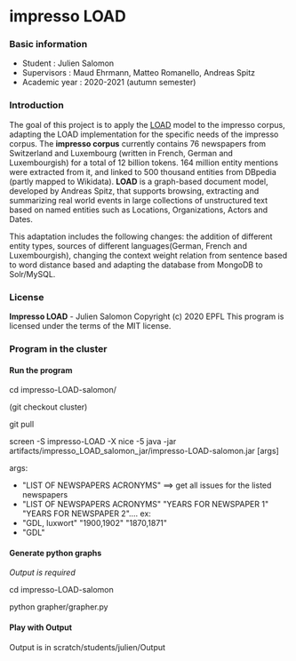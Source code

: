 # impresso LOAD

### Basic information

- Student : Julien Salomon
- Supervisors : Maud Ehrmann, Matteo Romanello, Andreas Spitz
- Academic year : 2020-2021 (autumn semester)

### Introduction

The goal of this project is to apply the  [LOAD](https://dbs.ifi.uni-heidelberg.de/resources/load/) model to the impresso corpus, adapting the LOAD implementation for the specific needs of the impresso corpus. The **impresso corpus** currently contains 76 newspapers from Switzerland and Luxembourg (written in French, German and Luxembourgish) for a total of 12 billion tokens. 164 million entity mentions were extracted from it, and linked to 500 thousand entities from DBpedia (partly mapped to Wikidata).  **LOAD** is a graph-based document model, developed by Andreas Spitz, that supports browsing, extracting and summarizing real world events in large collections of unstructured text based on named entities such as Locations, Organizations, Actors and Dates.

This adaptation includes the following changes: the addition of different entity types, sources of different languages(German, French and Luxembourgish), changing the context weight relation from sentence based to word distance based and adapting the database from MongoDB to Solr/MySQL.

### License  
**Impresso LOAD** - Julien Salomon
Copyright (c) 2020 EPFL
This program is licensed under the terms of the MIT license. 

### Program in the cluster
#### Run the program
cd impresso-LOAD-salomon/

(git checkout cluster)

git pull

screen -S impresso-LOAD -X nice -5 java -jar artifacts/impresso_LOAD_salomon_jar/impresso-LOAD-salomon.jar [args]

args: 
* "LIST OF NEWSPAPERS ACRONYMS" ==> get all issues for the listed newspapers
* "LIST OF NEWSPAPERS ACRONYMS" "YEARS FOR NEWSPAPER 1" "YEARS FOR NEWSPAPER 2"....
ex:
* "GDL, luxwort" "1900,1902" "1870,1871"
* "GDL"

#### Generate python graphs
*Output is required*

cd impresso-LOAD-salomon

python grapher/grapher.py

#### Play with Output

Output is in scratch/students/julien/Output


